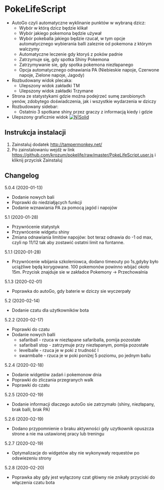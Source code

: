 # PokeLifeScript

* AutoGo czyli automatyczne wyklinanie punktów w wybraną dzicz:
  - Wybór w którą dzicz będzie klikał
  - Wybór jakiego pokemona będzie używał
  - Wybór pokeballa jakiego będzie rzucał, w tym opcje automatycznego wybierania balli zaleznie od pokemona z którym walczymy
  - Automatyczne leczenie gdy ktoryś z poków padnie
  - Zatrzymuje się, gdy spotka Shiny Pokemona
  - Zatrzymywanie sie, gdy spotka pokemona niezłapanego
  - Opcja automatycznego odnawiania PA (Niebieskie napoje, Czerwone napoje, Zielone napoje, Jagody)
* Rozbudowany widok plecaka:
  - Ulepszony widok zakładki TM
  - Ulepszony widok zakładki Trzymane
* Strona ze statystykami gdzie można podejrzeć sumę zarobionych yenów, zdobytego doświadczenia, jak i wszystkie wydarzenia w dziczy  
* Rozbudowany sidebar:
  - Ostatnio 3 spotkane shiny przez graczy z informacją kiedy i gdzie
* Ulepszony graficznie widok
[![N|Solid](https://i.imgur.com/LqM5fs7.png)](https://github.com/krozum/pokelife)

Instrukcja instalacji
---------

1. Zainstaluj dodatek http://tampermonkey.net/
2. Po zainstalowaniu wejdż w link https://github.com/krozum/pokelife/raw/master/PokeLifeScript.user.js i kliknij przycisk Zainstaluj


Changelog
---------
5.0.4 (2020-01-13)
* Dodanie nowych bali
* Poprawki do niedziałjących funkcji
* Dodanie wznawiania PA za pomocą jagód i napojów

5.1 (2020-01-28)
* Przywrócenie statystyk
* Przywrócenie widgetu shiny
* Zmiana odnawiania limitów napojów: bot teraz odnawia do -1 od max, czyli np 11/12 tak aby zostawić ostatni limit na fontanne.

5.1.1 (2020-01-28)
* Przywrócenie wbijania szkoleniowca, dodano timeouty po 1s,gdyby było uciążliwe będą korygowane. 100 pokemonów powinno wbijać około 15m. Przycisk znajduje sie w zakładce Pokemony -> Przechowalnia

5.1.3 (2020-02-01)
* Poprawka do autoGo, gdy baterie w dziczy sie wyczerpały

5.2 (2020-02-14)
* Dodanie czatu dla użytkowników bota

5.2.2 (2020-02-17)
* Poprawki do czatu
* Dodanie nowych balli
  * safariball - rzuca w niezłapane safariballa, pomija pozostałe
  * safariball stop - zatrzymuje przy niezłapanym, pomija pozostałe
  * levelballe - rzuca je w poki z trudność I 
  * swarmballe - rzuca je w poki poniżej 5 poziomu, po jednym ballu
  
5.2.4 (2020-02-18)
* Dodanie widgetów zadań i pokemonow dnia
* Poprawki do zliczania przegranych walk
* Poprawki do czatu

5.2.5 (2020-02-19)
* Dodanie informacji dlaczego autoGo sie zatrzymało (shiny, niezłapany, brak balli, brak PA)

5.2.6 (2020-02-19)
* Dodano przypomnienie o braku aktywności gdy uzytkownik opuszcza strone a nie ma ustawionej pracy lub treningu

5.2.7 (2020-02-19)
* Optymalizacje do widgetów aby nie wykonywały requestów po odswiezeniu strony

5.2.8 (2020-02-20)
* Poprawka aby gdy jest wyłączony czat główny nie znikały przyciski do włączenia czatu bota
